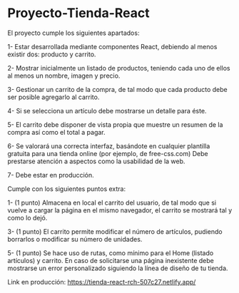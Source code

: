 # Proyecto-Tienda-React

El proyecto cumple los siguientes apartados:

1- Estar desarrollada mediante componentes React, debiendo al menos existir dos: producto y carrito.

2- Mostrar inicialmente un listado de productos, teniendo cada uno de ellos al menos un nombre, imagen y precio.

3- Gestionar un carrito de la compra, de tal modo que cada producto debe ser posible agregarlo al carrito. 

4- Si se selecciona un artículo debe mostrarse un detalle para éste.

5- El carrito debe disponer de vista propia que muestre un resumen de la compra así como el total a pagar.

6- Se valorará una correcta interfaz, basándote en cualquier plantilla gratuita para una tienda online (por ejemplo, de free-css.com) Debe prestarse atención a aspectos como la usabilidad de la web.

7- Debe estar en producción.

Cumple con los siguientes puntos extra:

1- (1 punto) Almacena en local el carrito del usuario, de tal modo que si vuelve a cargar la página en el mismo navegador, el carrito se mostrará tal y como lo dejó.

3- (1 punto) El carrito permite modificar el número de artículos, pudiendo borrarlos o modificar su número de unidades.

5- (1 punto) Se hace uso de rutas, como mínimo para el Home (listado artículos) y carrito. En caso de solicitarse una página inexistente debe mostrarse un error personalizado siguiendo la línea de diseño de tu tienda.

Link en producción: https://tienda-react-rch-507c27.netlify.app/
